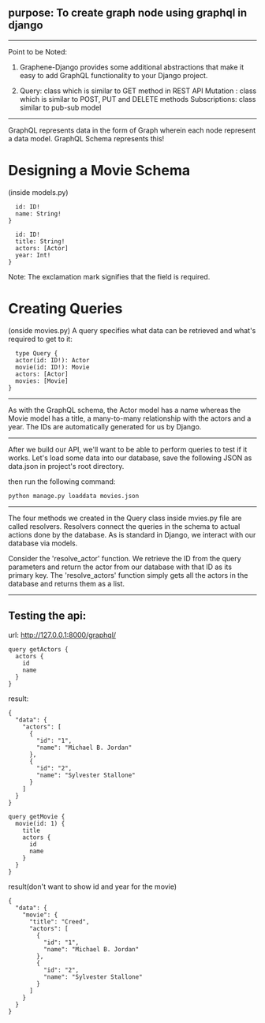 ## purpose: To create graph node using graphql in django

---------------------------
Point to be Noted:
1)  Graphene-Django provides some additional abstractions that make it easy to add GraphQL  functionality to your Django project.

2)  Query: class which is similar to GET method in REST API
    Mutation : class which is similar to POST, PUT and DELETE methods
    Subscriptions: class similar to pub-sub model

-----------------------------

GraphQL represents data in the form of Graph wherein each node represent a data model. GraphQL Schema represents this!

# Designing a Movie Schema
(inside models.py)
```type Actor {
  id: ID!
  name: String!
}
```

```type Movie {
  id: ID!
  title: String!
  actors: [Actor]
  year: Int!
}
```
Note: The exclamation mark signifies that the field is required.

# Creating Queries
(onside movies.py)
A query specifies what data can be retrieved and what's required to get to it:

```
  type Query {
  actor(id: ID!): Actor
  movie(id: ID!): Movie
  actors: [Actor]
  movies: [Movie]
}
```

-----------------------------------------
As with the GraphQL schema, the Actor model has a name whereas the Movie model has a title, a many-to-many relationship with the actors and a year. The IDs are automatically generated for us by Django.

-----------------------------------------

After we build our API, we'll want to be able to perform queries to test if it works. Let's load some data into our database, save the following JSON as data.json in project's root directory.

then run the following command:
```
python manage.py loaddata movies.json
```

-------------------------------------------

The four methods we created in the Query class inside mvies.py file are called resolvers. Resolvers connect the queries in the schema to actual actions done by the database. As is standard in Django, we interact with our database via models.

Consider the 'resolve_actor' function. We retrieve the ID from the query parameters and return the actor from our database with that ID as its primary key. The 'resolve_actors' function simply gets all the actors in the database and returns them as a list.

-------------------------------------------------

## Testing the api:
url: http://127.0.0.1:8000/graphql/

```
query getActors {
  actors {
    id
    name
  }
}
```
result:
```
{
  "data": {
    "actors": [
      {
        "id": "1",
        "name": "Michael B. Jordan"
      },
      {
        "id": "2",
        "name": "Sylvester Stallone"
      }
    ]
  }
}
```

```
query getMovie {
  movie(id: 1) {
    title
    actors {
      id
      name
    }
  }
}

```

result(don't want to show id and year for the movie)

```
{
  "data": {
    "movie": {
      "title": "Creed",
      "actors": [
        {
          "id": "1",
          "name": "Michael B. Jordan"
        },
        {
          "id": "2",
          "name": "Sylvester Stallone"
        }
      ]
    }
  }
}
```
